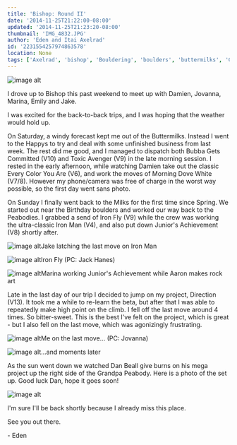 ```yaml
---
title: 'Bishop: Round II'
date: '2014-11-25T21:22:00-08:00'
updated: '2014-11-25T21:23:20-08:00'
thumbnail: 'IMG_4832.JPG'
author: 'Eden and Itai Axelrad'
id: '2231554257974863578'
location: None
tags: ['Axelrad', 'bishop', 'Bouldering', 'boulders', 'buttermilks', 'California', 'Climbing', 'Eden', 'Five Ten', 'granite']
---
```


![image alt](/images/IMG_4832.JPG)

I drove up to Bishop this past weekend to meet up with Damien, Jovanna, Marina, Emily and Jake.

I was excited for the back-to-back trips, and I was hoping that the weather would hold up.

On Saturday, a windy forecast kept me out of the Buttermilks. Instead I went to the Happys to try and deal with some unfinished business from last week. The rest did me good, and I managed to dispatch both Bubba Gets Committed (V10) and Toxic Avenger (V9) in the late morning session. I rested in the early afternoon, while watching Damien take out the classic Every Color You Are (V6), and work the moves of Morning Dove White (V7/8). However my phone/camera was free of charge in the worst way possible, so the first day went sans photo.

On Sunday I finally went back to the Milks for the first time since Spring. We started out near the Birthday boulders and worked our way back to the Peabodies. I grabbed a send of Iron Fly (V9) while the crew was working the ultra-classic Iron Man (V4), and also put down Junior's Achievement (V8) shortly after.

![image alt](/images/IMG_4816.JPG)Jake latching the last move on Iron Man

![image alt](/images/IMG_4856.jpg)Iron Fly (PC: Jack Hanes)

![image alt](/images/IMG_4820.JPG)Marina working Junior's Achievement while Aaron makes rock art

Late in the last day of our trip I decided to jump on my project, Direction (V13). It took me a while to re-learn the beta, but after that I was able to repeatedly make high point on the climb. I fell off the last move around 4 times. So bitter-sweet. This is the best I've felt on the project, which is great - but I also fell on the last move, which was agonizingly frustrating.

![image alt](/images/IMG_4854.JPG)Me on the last move... (PC: Jovanna)

![image alt](/images/giphy.gif)...and moments later

As the sun went down we watched Dan Beall give burns on his mega project up the right side of the Grandpa Peabody. Here is a photo of the set up. Good luck Dan, hope it goes soon!

![image alt](/images/IMG_4843.JPG)

I'm sure I'll be back shortly because I already miss this place. 

See you out there.

\- Eden

